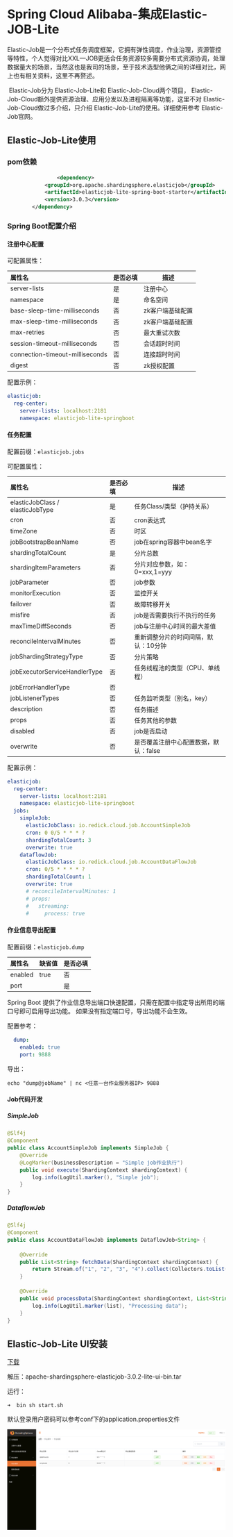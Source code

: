 # Spring Cloud Alibaba-集成Elastic-JOB-Lite <!-- {docsify-ignore-all} -->



​    Elastic-Job是一个分布式任务调度框架，它拥有弹性调度，作业治理，资源管控等特性，个人觉得对比XXL—JOB更适合任务资源较多需要分布式资源协调，处理数据量大的场景，当然这也是我司的场景，至于技术选型他俩之间的详细对比，网上也有相关资料，这里不再赘述。

​    Elastic-Job分为 Elastic-Job-Lite和 Elastic-Job-Cloud两个项目， Elastic-Job-Cloud额外提供资源治理、应用分发以及进程隔离等功能，这里不对 Elastic-Job-Cloud做过多介绍，只介绍 Elastic-Job-Lite的使用。详细使用参考 Elastic-Job官网。



## Elastic-Job-Lite使用



### pom依赖

```xml
				<dependency>
            <groupId>org.apache.shardingsphere.elasticjob</groupId>
            <artifactId>elasticjob-lite-spring-boot-starter</artifactId>
            <version>3.0.3</version>
        </dependency>
```



### Spring Boot配置介绍

#### 注册中心配置

可配置属性：

| 属性名                          | 是否必填 | 描述             |
| :------------------------------ | :------- | ---------------- |
| server-lists                    | 是       | 注册中心         |
| namespace                       | 是       | 命名空间         |
| base-sleep-time-milliseconds    | 否       | zk客户端基础配置 |
| max-sleep-time-milliseconds     | 否       | zk客户端基础配置 |
| max-retries                     | 否       | 最大重试次数     |
| session-timeout-milliseconds    | 否       | 会话超时时间     |
| connection-timeout-milliseconds | 否       | 连接超时时间     |
| digest                          | 否       | zk授权配置       |

配置示例：

```yaml
elasticjob:
  reg-center:
    server-lists: localhost:2181
    namespace: elasticjob-lite-springboot
```

#### 任务配置

配置前缀：`elasticjob.jobs`

可配置属性：

| 属性名                           | 是否必填 | 描述                                  |
| :------------------------------- | :------- | ------------------------------------- |
| elasticJobClass / elasticJobType | 是       | 任务Class/类型（护持关系）            |
| cron                             | 否       | cron表达式                            |
| timeZone                         | 否       | 时区                                  |
| jobBootstrapBeanName             | 否       | job在spring容器中bean名字             |
| shardingTotalCount               | 是       | 分片总数                              |
| shardingItemParameters           | 否       | 分片对应参数，如：0=xxx,1=yyy         |
| jobParameter                     | 否       | job参数                               |
| monitorExecution                 | 否       | 监控开关                              |
| failover                         | 否       | 故障转移开关                          |
| misfire                          | 否       | job是否需要执行不执行的任务           |
| maxTimeDiffSeconds               | 否       | job与注册中心时间的最大差值           |
| reconcileIntervalMinutes         | 否       | 重新调整分片的时间间隔，默认：10分钟  |
| jobShardingStrategyType          | 否       | 分片策略                              |
| jobExecutorServiceHandlerType    | 否       | 任务线程池的类型（CPU、单线程）       |
| jobErrorHandlerType              | 否       |                                       |
| jobListenerTypes                 | 否       | 任务监听类型（别名，key）             |
| description                      | 否       | 任务描述                              |
| props                            | 否       | 任务其他的参数                        |
| disabled                         | 否       | job是否启动                           |
| overwrite                        | 否       | 是否覆盖注册中心配置数据，默认：false |

配置示例：

```yaml
elasticjob:
  reg-center:
    server-lists: localhost:2181
    namespace: elasticjob-lite-springboot
  jobs:
    simpleJob:
      elasticJobClass: io.redick.cloud.job.AccountSimpleJob
      cron: 0 0/5 * * * ?
      shardingTotalCount: 3
      overwrite: true
    dataflowJob:
      elasticJobClass: io.redick.cloud.job.AccountDataFlowJob
      cron: 0/5 * * * * ?
      shardingTotalCount: 1
      overwrite: true
      # reconcileIntervalMinutes: 1
      # props:
      #   streaming:
      #     process: true
```

#### 作业信息导出配置

配置前缀：`elasticjob.dump`

| 属性名  | 缺省值 | 是否必填 |
| :------ | :----- | :------- |
| enabled | true   | 否       |
| port    |        | 是       |

Spring Boot 提供了作业信息导出端口快速配置，只需在配置中指定导出所用的端口号即可启用导出功能。 如果没有指定端口号，导出功能不会生效。

配置参考：

```yaml
  dump:
    enabled: true
    port: 9888
```



导出：

```shell
echo "dump@jobName" | nc <任意一台作业服务器IP> 9888
```



#### Job代码开发

##### SimpleJob

```java
@Slf4j
@Component
public class AccountSimpleJob implements SimpleJob {
    @Override
    @LogMarker(businessDescription = "Simple job作业执行")
    public void execute(ShardingContext shardingContext) {
        log.info(LogUtil.marker(), "Simple job");
    }
}
```

##### DataflowJob

```java
@Slf4j
@Component
public class AccountDataFlowJob implements DataflowJob<String> {

    @Override
    public List<String> fetchData(ShardingContext shardingContext) {
        return Stream.of("1", "2", "3", "4").collect(Collectors.toList());
    }

    @Override
    public void processData(ShardingContext shardingContext, List<String> list) {
        log.info(LogUtil.marker(list), "Processing data");
    }
}
```



## Elastic-Job-Lite UI安装



[下载]([**https://dlcdn.apache.org/shardingsphere/elasticjob-ui-3.0.2/apache-shardingsphere-elasticjob-3.0.2-lite-ui-bin.tar.gz**](https://dlcdn.apache.org/shardingsphere/elasticjob-ui-3.0.2/apache-shardingsphere-elasticjob-3.0.2-lite-ui-bin.tar.gz) )



解压：apache-shardingsphere-elasticjob-3.0.2-lite-ui-bin.tar

运行：

```shell
➜  bin sh start.sh
```

默认登录用户密码可以参考conf下的application.properties文件

![image-20230619190802862](../../../_media/image/structure/sca/14/1.png)

